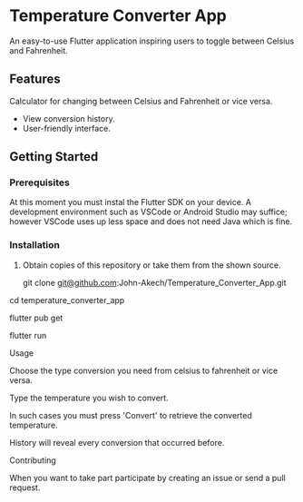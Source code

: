 # Temperature Converter App

An easy-to-use Flutter application inspiring users to toggle between Celsius and Fahrenheit.

## Features

Calculator for changing between Celsius and Fahrenheit or vice versa.
- View conversion history.
- User-friendly interface.

## Getting Started

### Prerequisites

At this moment you must instal the Flutter SDK on your device.
A development environment such as VSCode or Android Studio may suffice; however VSCode uses up less space and does not need Java which is fine.

### Installation

1. Obtain copies of this repository or take them from the shown source.
   
   git clone git@github.com:John-Akech/Temperature_Converter_App.git

cd temperature_converter_app

flutter pub get

flutter run

Usage

Choose the type conversion you need from celsius to fahrenheit or vice versa.

Type the temperature you wish to convert.

In such cases you must press 'Convert' to retrieve the converted temperature.

History will reveal every conversion that occurred before.

Contributing

When you want to take part participate by creating an issue or send a pull request.
